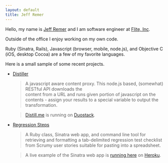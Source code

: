 ```yaml
---
layout: default
title: Jeff Remer
---
```


Hello, my name is <a href="http://jeffremer.com" title="Jeff Remer">Jeff Remer</a> and I am software engineer at <a href="http://flite.com" title="Flite, Inc.">Flite, Inc</a>.

Outside of the office I enjoy working on my own code.

Ruby (Sinatra, Rails), Javascript (browser, mobile, node.js), and Objective C (iOS, desktop Cocoa) are a few of my favorite languages.
		
Here is a small sample of some recent projects.

* [Distiller](https://github.com/jeffremer/Distiller)
	> A javascript aware content proxy.  This node.js based, (somewhat) RESTful API downloads the 	
	> content from a URL and runs given portion of javascript on the contents - assign your 
	> results to a special variable to output the transformation.
	
	> [Distill.me](http://distill.me) is running on [Duostack](http://duostack.com).
	 
* [Regression Steps](https://github.com/jeffremer/Regression-Steps)
	> A Ruby class, Sinatra web app, and command line tool for retrieving and formatting a tab-delimited regression test
	> checklist from Scrumy user stories suitable for pasting into a spreadsheet.
	
	> A live example of the Sinatra web app is [running here](http://rstep.heroku.com) on [Heroku](http://heroku.com).
	